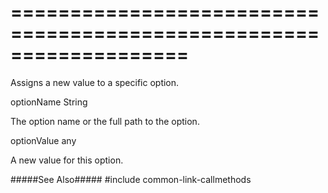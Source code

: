 ===================================================================
===================================================================

<!--shortDescription-->
Assigns a new value to a specific option.
<!--/shortDescription-->

<!--paramName1-->optionName<!--/paramName1-->
<!--paramType1-->String<!--/paramType1-->
<!--paramDescription1-->
The option name or the full path to the option. 
<!--/paramDescription1-->

<!--paramName2-->optionValue<!--/paramName2-->
<!--paramType2-->any<!--/paramType2-->
<!--paramDescription2-->
A new value for this option.
<!--/paramDescription2-->

<!--fullDescription-->
#####See Also#####
#include common-link-callmethods
<!--/fullDescription-->